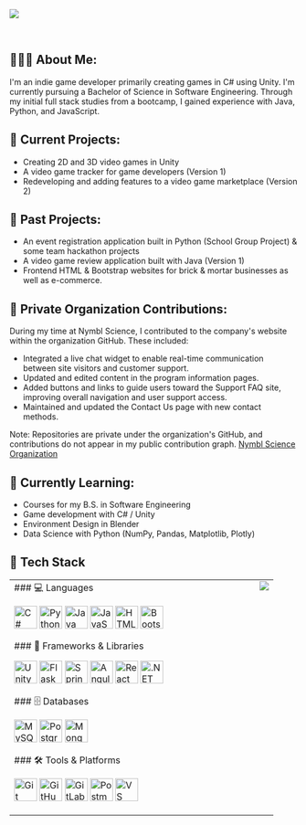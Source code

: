
<p align=”center”>
<img src=https://github.com/sarahsotomayor/sarahsotomayor/assets/116047642/ec66ab4a-26d3-408a-815e-64ff284fcbe5>

</p>

<br>

## 👩🏻‍💻 About Me:

I'm an indie game developer primarily creating games in C# using Unity. I'm currently pursuing a Bachelor of Science in Software Engineering. Through my initial full stack studies from a bootcamp, I gained experience with Java, Python, and JavaScript.

## 🔭 Current Projects: 

* Creating 2D and 3D video games in Unity
* A video game tracker for game developers (Version 1)
* Redeveloping and adding features to a video game marketplace (Version 2)

## 🎉 Past Projects:
* An event registration application built in Python (School Group Project) & some team hackathon projects
* A video game review application built with Java (Version 1)
* Frontend HTML & Bootstrap websites for brick & mortar businesses as well as e-commerce.

## 🔐 Private Organization Contributions:

During my time at Nymbl Science, I contributed to the company's website within the organization GitHub. These included:

* Integrated a live chat widget to enable real-time communication between site visitors and customer support.
* Updated and edited content in the program information pages.
* Added buttons and links to guide users toward the Support FAQ site, improving overall navigation and user support access.
* Maintained and updated the Contact Us page with new contact methods.

Note: Repositories are private under the organization's GitHub, and contributions do not appear in my public contribution graph.
[Nymbl Science Organization](https://github.com/NymblScience)

## 🌱 Currently Learning: 

* Courses for my B.S. in Software Engineering
* Game development with C# / Unity
* Environment Design in Blender
* Data Science with Python (NumPy, Pandas, Matplotlib, Plotly)

## 🧰 Tech Stack

<table>
  <tr>
    <td valign="top" width="60%">
      ### 💻 Languages
      <p align="left">
        <img src="https://cdn.jsdelivr.net/gh/devicons/devicon/icons/csharp/csharp-original.svg" alt="C#" width="40"/>
        <img src="https://cdn.jsdelivr.net/gh/devicons/devicon/icons/python/python-original.svg" alt="Python" width="40"/>
        <img src="https://cdn.jsdelivr.net/gh/devicons/devicon/icons/java/java-original.svg" alt="Java" width="40"/>
        <img src="https://cdn.jsdelivr.net/gh/devicons/devicon/icons/javascript/javascript-original.svg" alt="JavaScript" width="40"/>
        <img src="https://cdn.jsdelivr.net/gh/devicons/devicon/icons/html5/html5-original.svg" alt="HTML" width="40"/>
        <img src="https://cdn.jsdelivr.net/gh/devicons/devicon/icons/bootstrap/bootstrap-original.svg" alt="Bootstrap" width="40"/>
      </p>
      ### 🧱 Frameworks & Libraries
      <p align="left">
        <img src="https://cdn.jsdelivr.net/gh/devicons/devicon/icons/unity/unity-original.svg" alt="Unity" width="40"/>
        <img src="https://cdn.jsdelivr.net/gh/devicons/devicon/icons/flask/flask-original.svg" alt="Flask" width="40"/>
        <img src="https://cdn.jsdelivr.net/gh/devicons/devicon/icons/spring/spring-original.svg" alt="Spring" width="40"/>
        <img src="https://cdn.jsdelivr.net/gh/devicons/devicon/icons/angularjs/angularjs-original.svg" alt="Angular" width="40"/>
        <img src="https://cdn.jsdelivr.net/gh/devicons/devicon/icons/react/react-original.svg" alt="React" width="40"/>
        <img src="https://cdn.jsdelivr.net/gh/devicons/devicon/icons/dot-net/dot-net-original.svg" alt=".NET" width="40"/>
      </p>
      ### 🗄️ Databases
      <p align="left">
        <img src="https://cdn.jsdelivr.net/gh/devicons/devicon/icons/mysql/mysql-original.svg" alt="MySQL" width="40"/>
        <img src="https://cdn.jsdelivr.net/gh/devicons/devicon/icons/postgresql/postgresql-original.svg" alt="PostgreSQL" width="40"/>
        <img src="https://cdn.jsdelivr.net/gh/devicons/devicon/icons/mongodb/mongodb-original.svg" alt="MongoDB" width="40"/>
      </p>
      ### 🛠️ Tools & Platforms
      <p align="left">
        <img src="https://cdn.jsdelivr.net/gh/devicons/devicon/icons/git/git-original.svg" alt="Git" width="40"/>
        <img src="https://cdn.jsdelivr.net/gh/devicons/devicon/icons/github/github-original.svg" alt="GitHub" width="40"/>
        <img src="https://cdn.jsdelivr.net/gh/devicons/devicon/icons/gitlab/gitlab-original.svg" alt="GitLab" width="40"/>
        <img src="https://cdn.simpleicons.org/postman/FF6C37" alt="Postman" width="40"/>
        <img src="https://cdn.jsdelivr.net/gh/devicons/devicon/icons/vscode/vscode-original.svg" alt="VS Code" width="40"/>
      </p>
    </td>
    <td valign="top" width="40%">
      <div align="right">
        <a href="https://github.com/sarahsotomayor">
          <img src="https://github-readme-stats.vercel.app/api/top-langs/?username=sarahsotomayor&layout=compact&theme=dark#gh-dark-mode-only" />
        </a>
      </div>
    </td>
  </tr>
</table>
